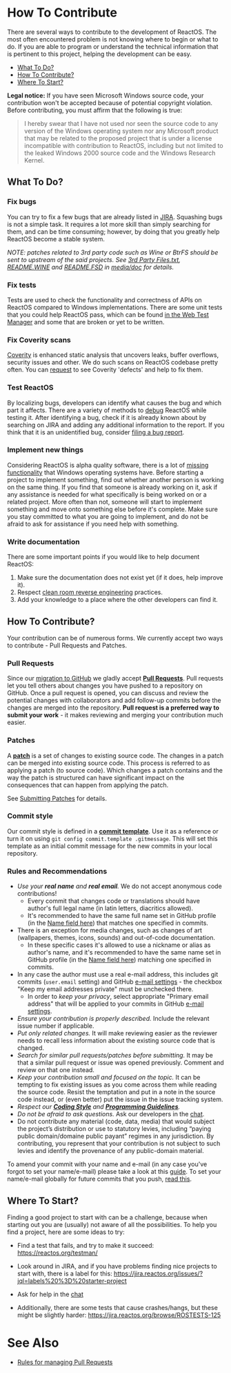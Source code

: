 # How To Contribute

There are several ways to contribute to the development of ReactOS. The most often encountered problem is not knowing where to begin or what to do. If you are able to program or understand the technical information that is pertinent to this project, helping the development can be easy.

- [What To Do?](#what-to-do)
- [How To Contribute?](#how-to-contribute)
- [Where To Start?](#where-to-start)

**Legal notice:** If you have seen Microsoft Windows source code, your contribution won't be accepted because of potential copyright violation. Before contributing, you must affirm that the following is true:
>I hereby swear that I have not used nor seen the source code to any version of the Windows operating system
>nor any Microsoft product that may be related to the proposed project that is under a license incompatible
>with contribution to ReactOS, including but not limited to the leaked Windows 2000 source code and the Windows Research Kernel.

## What To Do?

### Fix bugs

You can try to fix a few bugs that are already listed in [JIRA]. Squashing bugs is not a simple task. It requires a lot more skill than simply searching for them, and can be time consuming; however, by doing that you greatly help ReactOS become a stable system.

_NOTE: patches related to 3rd party code such as Wine or BtrFS should be sent to upstream of the said projects. See [3rd Party Files.txt], [README.WINE] and [README.FSD] in [media/doc](media/doc) for details._

### Fix tests

Tests are used to check the functionality and correctness of APIs on ReactOS compared to Windows implementations. There are some unit tests that you could help ReactOS pass, which can be found [in the Web Test Manager][testman] and some that are broken or yet to be written.

### Fix Coverity scans

[Coverity] is enhanced static analysis that uncovers leaks, buffer overflows, security issues and other. We do such scans on ReactOS codebase pretty often. You can [request][request-coverity] to see Coverity 'defects' and help to fix them.

### Test ReactOS

By localizing bugs, developers can identify what causes the bug and which part it affects. There are a variety of methods to [debug] ReactOS while testing it. After identifying a bug, check if it is already known about by searching on JIRA and adding any additional information to the report. If you think that it is an unidentified bug, consider [filing a bug report].

### Implement new things

Considering ReactOS is alpha quality software, there is a lot of [missing functionality] that Windows operating systems have. Before starting a project to implement something, find out whether another person is working on the same thing. If you find that someone is already working on it, ask if any assistance is needed for what specifically is being worked on or a related project. More often than not, someone will start to implement something and move onto something else before it's complete. Make sure you stay committed to what you are going to implement, and do not be afraid to ask for assistance if you need help with something.

### Write documentation

There are some important points if you would like to help document ReactOS:

1. Make sure the documentation does not exist yet (if it does, help improve it).
2. Respect [clean room reverse engineering] practices.
3. Add your knowledge to a place where the other developers can find it.

## How To Contribute?

Your contribution can be of numerous forms. We currently accept two ways to contribute - Pull Requests and Patches.

### Pull Requests

Since our [migration to GitHub] we gladly accept __[Pull Requests]__. Pull requests let you tell others about changes you have pushed to a repository on GitHub. Once a pull request is opened, you can discuss and review the potential changes with collaborators and add follow-up commits before the changes are merged into the repository. __Pull request is a preferred way to submit your work__ - it makes reviewing and merging your contribution much easier.

### Patches

A __[patch]__ is a set of changes to existing source code. The changes in a patch can be merged into existing source code. This process is referred to as applying a patch (to source code). Which changes a patch contains and the way the patch is structured can have significant impact on the consequences that can happen from applying the patch.

See [Submitting Patches] for details.

### Commit style

Our commit style is defined in a __[commit template]__. Use it as a reference or turn it on using `git config commit.template .gitmessage`. This will set this template as an initial commit message for the new commits in your local repository.

### Rules and Recommendations

- *Use your __real name__ and __real email__.* We do not accept anonymous code contributions!
  - Every commit that changes code or translations should have author's full legal name (in latin letters, diacritics allowed).
  - It's recommended to have the same full name set in GitHub profile (in the [Name field here][GitHub Profile Settings]) that matches one specified in commits.
- There is an exception for media changes, such as changes of art (wallpapers, themes, icons, sounds) and out-of-code documentation.
  - In these specific cases it's allowed to use a nickname or alias as author's name, and it's recommended to have the same name set in GitHub profile (in the [Name field here][GitHub Profile Settings]) matching one specified in commits.
- In any case the author must use a real e-mail address, this includes git commits (`user.email` setting) and GitHub [e-mail settings][GitHub Email Settings] - the checkbox "Keep my email addresses private" must be unchecked there.
  - In order to *keep your privacy*, select appropriate "Primary email address" that will be applied to your commits in GitHub [e-mail settings][GitHub Email Settings].
- *Ensure your contribution is properly described.* Include the relevant issue number if applicable.
- *Put only related changes.* It will make reviewing easier as the reviewer needs to recall less information about the existing source code that is changed.
- *Search for similar pull requests/patches before submitting.* It may be that a similar pull request or issue was opened previously. Comment and review on that one instead.
- *Keep your contribution small and focused on the topic.* It can be tempting to fix existing issues as you come across them while reading the source code. Resist the temptation and put in a note in the source code instead, or (even better) put the issue in the issue tracking system.
- *Respect our __[Coding Style]__ and __[Programming Guidelines]__.*
- *Do not be afraid to ask questions.* Ask our developers in the [chat].
- Do not contribute any material (code, data, media) that would subject the project’s distribution or use to statutory levies, including “paying public domain/domaine public payant” regimes in any jurisdiction. By contributing, you represent that your contribution is not subject to such levies and identify the provenance of any public-domain material.

To amend your commit with your name and e-mail (in any case you've forgot to set your name/e-mail) please take a look at this [guide](https://reactos.org/wiki/ReactOS_Git_For_Dummies#Amending_your_commit_with_name.2FE-mail). To set your name/e-mail globally for future commits that you push, [read this](https://reactos.org/wiki/ReactOS_Git_For_Dummies#Assign_commits_with_your_name_.26_E-mail_automatically).

## Where To Start?

Finding a good project to start with can be a challenge, because when starting out you are (usually) not aware of all the possibilities. To help you find a project, here are some ideas to try:

- Find a test that fails, and try to make it succeed: <https://reactos.org/testman/>
- Look around in JIRA, and if you have problems finding nice projects to start with, there is a label for this: <https://jira.reactos.org/issues/?jql=labels%20%3D%20starter-project>
- Ask for help in the [chat]
- Additionally, there are some tests that cause crashes/hangs, but these might be slightly harder: <https://jira.reactos.org/browse/ROSTESTS-125>

  [clean room reverse engineering]:                              https://en.wikipedia.org/wiki/Clean_room_design
  [debug]:                                                       https://reactos.org/wiki/Debugging
  [JIRA]:                                                        https://jira.reactos.org/
  [filing a bug report]:                                         https://reactos.org/wiki/File_Bugs
  [testman]:                                                     https://reactos.org/testman/
  [migration to GitHub]:                                         https://reactos.org/project-news/reactos-repository-migrated-github/
  [humans are terrible at tracking large amount of information]: https://www.eurekalert.org/pub_releases/2005-03/aps-hmc030805.php
  [Pull requests]:                                               https://help.github.com/articles/about-pull-requests/
  [GitHub Profile Settings]:                                     https://github.com/settings/profile
  [GitHub Email Settings]:                                       https://github.com/settings/emails
  [tips for reviewing patches]:                                  https://www.drupal.org/patch/review
  [missing functionality]:                                       https://reactos.org/wiki/Missing_ReactOS_Functionality
  [patch]:                                                       https://git-scm.com/docs/git-format-patch
  [Submitting Patches]:                                          https://reactos.org/wiki/Submitting_Patches
  [Coding Style]:                                                https://reactos.org/wiki/Coding_Style
  [chat]:                                                        https://reactos.org/wiki/Mattermost
  [Programming Guidelines]:                                      https://reactos.org/wiki/Programming_Guidelines
  [3rd Party Files.txt]:                                         /media/doc/3rd_Party_Files.txt
  [README.WINE]:                                                 /media/doc/README.WINE
  [README.FSD]:                                                  /media/doc/README.FSD
  [Coverity]:                                                    https://scan.coverity.com/projects/reactos
  [request-coverity]:                                            https://scan.coverity.com/memberships/new?project_id=reactos
  [commit template]:                                             .gitmessage

# See Also

- [Rules for managing Pull Requests](PULL_REQUEST_MANAGEMENT.md)
